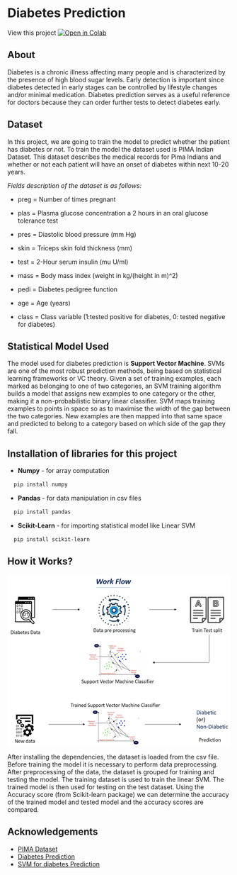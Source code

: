 
# Diabetes Prediction

View this project [![Open in Colab](https://colab.research.google.com/assets/colab-badge.svg)](https://colab.research.google.com/drive/1Lc47x2eHPQkzAZhDxdGmp0FMXJkE6uhB?usp=sharing)

## About
Diabetes is a chronic illness affecting many people and is characterized by the presence of high blood sugar levels. Early detection is important since diabetes detected in early stages can be controlled by lifestyle changes and/or minimal medication. Diabetes prediction serves as a useful reference for doctors because they can order further tests to detect diabetes early. 

## Dataset
In this project, we are going to train the model to predict whether the patient has diabetes or not. To train the model the dataset used is PIMA Indian Dataset. This dataset describes the medical records for Pima Indians
and whether or not each patient will have an onset of diabetes within next 10-20 years.

*Fields description of the dataset is as follows:*

- preg = Number of times pregnant

- plas = Plasma glucose concentration a 2 hours in an oral glucose tolerance test

- pres = Diastolic blood pressure (mm Hg)

- skin = Triceps skin fold thickness (mm)

- test = 2-Hour serum insulin (mu U/ml)

- mass = Body mass index (weight in kg/(height in m)^2)

- pedi = Diabetes pedigree function

- age = Age (years)

- class = Class variable (1:tested positive for diabetes, 0: tested negative for diabetes)

## Statistical Model Used 

The model used for diabetes prediction is **Support Vector Machine**.  SVMs are one of the most robust prediction methods, being based on statistical learning frameworks or VC theory. Given a set of training examples, each marked as belonging to one of two categories, an SVM training algorithm builds a model that assigns new examples to one category or the other, making it a non-probabilistic binary linear classifier. SVM maps training examples to points in space so as to maximise the width of the gap between the two categories. New examples are then mapped into that same space and predicted to belong to a category based on which side of the gap they fall.


## Installation of libraries for this project

- **Numpy** - for array computation

```bash
  pip install numpy

```
- **Pandas** - for data manipulation in csv files
```bash
  pip install pandas
```
- **Scikit-Learn** - for importing statistical model like Linear SVM
```bash
  pip install scikit-learn
```

## How it Works?
![work_flow](https://github.com/ChandanaGiridhar/diabetes_prediction/blob/main/work_flow.png)

After installing the dependencies, the dataset is loaded from the csv file. Before training the model it is necessary to perform data preprocessing. After preprocessing of the data, the dataset is grouped for training and testing the model. The training dataset is used to train the linear SVM. The trained model is then used for testing on the test dataset. Using the Accuracy score (from Scikit-learn package) we can determine the accuracy of the trained model and tested model and the accuracy scores are compared.


## Acknowledgements

 - [PIMA Dataset](https://www.kaggle.com/datasets/kumargh/pimaindiansdiabetescsv)
 - [Diabetes Prediction](https://www.sisense.com/blog/diabetes-prediction-using-support-vector-machines/)
 - [SVM for diabetes Prediction](https://www.youtube.com/watch?v=xUE7SjVx9bQ&list=PLfFghEzKVmjvuSA67LszN1dZ-Dd_pkus6&index=2)

